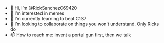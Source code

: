 - 👋 Hi, I’m @RickSanchezC69420
- 👀 I’m interested in memes
- 🌱 I’m currently learning to beat C137
- 💞️ I’m looking to collaborate on things you won't understand. Only Ricks do
- 📫 How to reach me: invent a portal gun first, then we talk

<!---
RickSanchezC69420/RickSanchezC69420 is a ✨ special ✨ repository because its `README.md` (this file) appears on your GitHub profile.
You can click the Preview link to take a look at your changes.
--->

